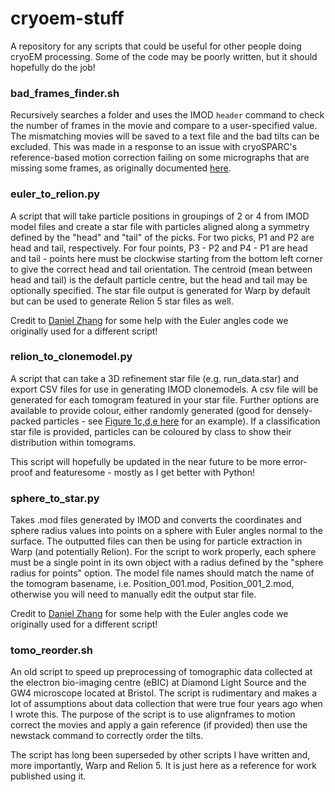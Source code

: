# cryoem-stuff
A repository for any scripts that could be useful for other people doing cryoEM processing. Some of the code may be poorly written, but it should hopefully do the job!

### bad_frames_finder.sh

Recursively searches a folder and uses the IMOD `header` command to check the number of frames in the movie and compare to a user-specified value. The mismatching movies will be saved to a text file and the bad tilts can be excluded. This was made in a response to an issue with cryoSPARC's reference-based motion correction failing on some micrographs that are missing some frames, as originally documented [here](https://discuss.cryosparc.com/t/reference-based-motion-correction-error-all-movies-must-have-the-same-number-of-frames/12740).

### euler_to_relion.py

A script that will take particle positions in groupings of 2 or 4 from IMOD model files and create a star file with particles aligned along a symmetry defined by the "head" and "tail" of the picks. For two picks, P1 and P2 are head and tail, respectively. For four points, P3 - P2 and P4 - P1 are head and tail - points here must be clockwise starting from the bottom left corner to give the correct head and tail orientation. The centroid (mean between head and tail) is the default particle centre, but the head and tail may be optionally specified. The star file output is generated for Warp by default but can be used to generate Relion 5 star files as well.

Credit to [Daniel Zhang](https://github.com/DanGonite57) for some help with the Euler angles code we originally used for a different script!

### relion_to_clonemodel.py

A script that can take a 3D refinement star file (e.g. run_data.star) and export CSV files for use in generating IMOD clonemodels. A csv file will be generated for each tomogram featured in your star file. 
Further options are available to provide colour, either randomly generated (good for densely-packed particles - see [Figure 1c,d,e here](https://www.nature.com/articles/s41564-023-01469-w/figures/1) for an example). If a classification star file is provided, particles can be coloured by class to show their distribution within tomograms.

This script will hopefully be updated in the near future to be more error-proof and featuresome - mostly as I get better with Python!

### sphere_to_star.py

Takes .mod files generated by IMOD and converts the coordinates and sphere radius values into points on a sphere with Euler angles normal to the surface. The outputted files can then be using for particle extraction in Warp (and potentially Relion).
For the script to work properly, each sphere must be a single point in its own object with a radius defined by the "sphere radius for points" option. The model file names should match the name of the tomogram basename, i.e. Position_001.mod, Position_001_2.mod, otherwise you will need to manually edit the output star file.

Credit to [Daniel Zhang](https://github.com/DanGonite57) for some help with the Euler angles code we originally used for a different script!
### tomo_reorder.sh

An old script to speed up preprocessing of tomographic data collected at the electron bio-imaging centre (eBIC) at Diamond Light Source and the GW4 microscope located at Bristol. The script is rudimentary and makes a lot of assumptions about data collection that were true four years ago when I wrote this. The purpose of the script is to use alignframes to motion correct the movies and apply a gain reference (if provided) then use the newstack command to correctly order the tilts.

The script has long been superseded by other scripts I have written and, more importantly, Warp and Relion 5. It is just here as a reference for work published using it.
